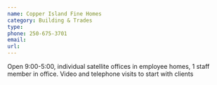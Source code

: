 ```yaml
---
name: Copper Island Fine Homes
category: Building & Trades
type: 
phone: 250-675-3701
email: 
url: 
---
```


Open 9:00-5:00, individual satellite offices in employee homes, 1 staff member in office. Video and telephone visits to start with clients